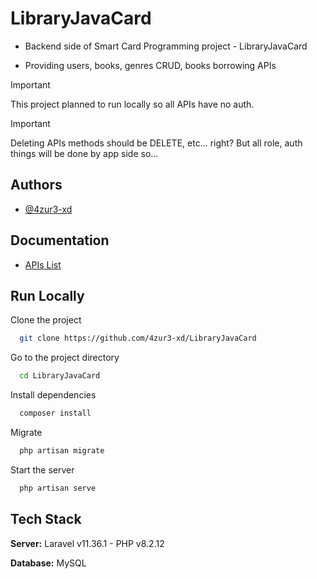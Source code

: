 
# LibraryJavaCard

- Backend side of Smart Card Programming project - LibraryJavaCard

- Providing users, books, genres CRUD, books borrowing APIs

> [!IMPORTANT]
> This project planned to run locally so all APIs have no auth.

> [!IMPORTANT]
> Deleting APIs methods should be DELETE, etc... right? But all role, auth things will be done by app side so...
## Authors

- [@4zur3-xd](https://www.github.com/4zur3-xd)


## Documentation

- [APIs List](https://docs.google.com/spreadsheets/d/1hkmy9BDqOG5nWDKmHUfrYm2__EsYiUwsTC7ujKsuN6o/edit?gid=1115838130#gid=1115838130)


## Run Locally

Clone the project

```bash
  git clone https://github.com/4zur3-xd/LibraryJavaCard
```

Go to the project directory

```bash
  cd LibraryJavaCard
```

Install dependencies

```bash
  composer install
```

Migrate

```bash
  php artisan migrate
```

Start the server

```bash
  php artisan serve
```
## Tech Stack

**Server:** Laravel v11.36.1 - PHP v8.2.12

**Database:** MySQL
